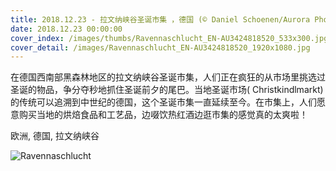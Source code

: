 ```yaml
---
title: 2018.12.23 - 拉文纳峡谷圣诞市集 ，德国 (© Daniel Schoenen/Aurora Photos)
date: 2018.12.23 00:00:00
cover_index: /images/thumbs/Ravennaschlucht_EN-AU3424818520_533x300.jpg
cover_detail: /images/Ravennaschlucht_EN-AU3424818520_1920x1080.jpg
---
```


在德国西南部黑森林地区的拉文纳峡谷圣诞市集，人们正在疯狂的从市场里挑选过圣诞的物品，争分夺秒地抓住圣诞前夕的尾巴。当地圣诞市场(
Christkindlmarkt)的传统可以追溯到中世纪的德国，这个圣诞市集一直延续至今。在市集上，人们愿意购买当地的烘焙食品和工艺品，边啜饮热红酒边逛市集的感觉真的太爽啦！

欧洲, 德国, 拉文纳峡谷

![Ravennaschlucht](/images/Ravennaschlucht_EN-AU3424818520_1920x1080.jpg)
